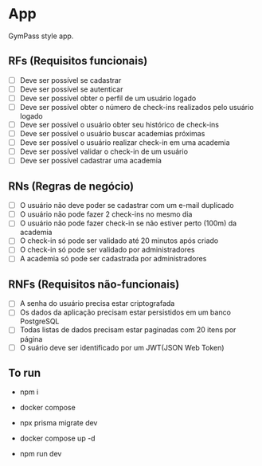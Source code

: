 # App

GymPass style app.

## RFs (Requisitos funcionais)

- [ ] Deve ser possível se cadastrar
- [ ] Deve ser possível se autenticar
- [ ] Deve ser possível obter o perfil de um usuário logado
- [ ] Deve ser possível obter o número de check-ins realizados pelo usuário logado
- [ ] Deve ser possível o usuário obter seu histórico de check-ins
- [ ] Deve ser possível o usuário buscar academias próximas
- [ ] Deve ser possível o usuário realizar check-in em uma academia
- [ ] Deve ser possível validar o check-in de um usuário
- [ ] Deve ser possível cadastrar uma academia

## RNs (Regras de negócio)

- [ ] O usuário não deve poder se cadastrar com um e-mail duplicado
- [ ] O usuário não pode fazer 2 check-ins no mesmo dia
- [ ] O usuário não pode fazer check-in se não estiver perto (100m) da academia
- [ ] O check-in só pode ser validado até 20 minutos após criado
- [ ] O check-in só pode ser validado por administradores
- [ ] A academia só pode ser cadastrada por administradores

## RNFs (Requisitos não-funcionais)

- [ ] A senha do usuário precisa estar criptografada 
- [ ] Os dados da aplicação precisam estar persistidos em um banco PostgreSQL
- [ ] Todas listas de dados precisam estar paginadas com 20 itens por página
- [ ] O suário deve ser identificado por um JWT(JSON Web Token)

## To run

- npm i

- docker compose 

- npx prisma migrate dev

- docker compose up -d

- npm run dev